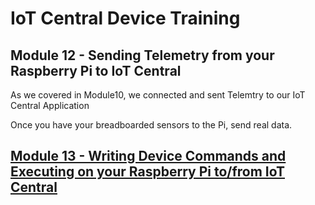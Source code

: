 # IoT Central Device Training
## Module 12 - Sending Telemetry from your Raspberry Pi to IoT Central

As we covered in Module10, we connected and sent Telemtry to our IoT Central Application

Once you have your breadboarded sensors to the Pi, send real data.

## [Module 13 - Writing Device Commands and Executing on your Raspberry Pi to/from IoT Central](../Module13/README.md)